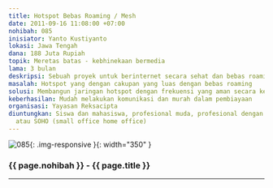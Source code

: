 ```yaml
---
title: Hotspot Bebas Roaming / Mesh
date: 2011-09-16 11:08:00 +07:00
nohibah: 085
inisiator: Yanto Kustiyanto
lokasi: Jawa Tengah
dana: 188 Juta Rupiah
topik: Meretas batas - kebhinekaan bermedia
lama: 3 bulan
deskripsi: Sebuah proyek untuk berinternet secara sehat dan bebas roaming
masalah: Hotspot yang dengan cakupan yang luas dengan bebas roaming
solusi: Membangun jaringan hotspot dengan frekuensi yang aman secara kesehatan
keberhasilan: Mudah melakukan komunikasi dan murah dalam pembiayaan
organisasi: Yayasan Reksacipta
diuntungkan: Siswa dan mahasiswa, profesional muda, profesional dengan mobilitas tertentu
  atau SOHO (small office home office)
---
```


![085](/static/img/hibahcmb/085.png){: .img-responsive }{: width="350" }

### {{ page.nohibah }} - {{ page.title }}

---
